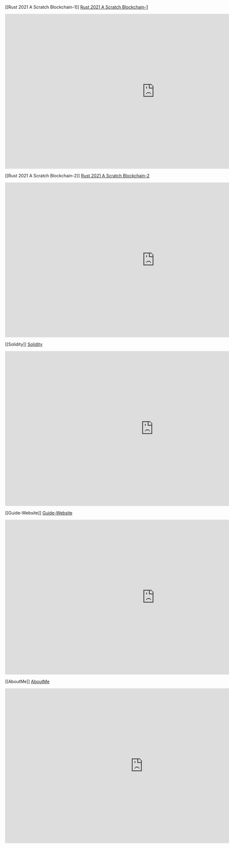 [[Rust 2021 A Scratch Blockchain-1]]
[Rust 2021 A Scratch Blockchain-1](../public/programming/rust/rust-scratch-blockchain.md)
<iframe width="975" height="506" src="https://www.youtube.com/embed/hiYHzmqn6MY" title="YouTube video player" frameborder="0" allow="accelerometer; autoplay; clipboard-write; encrypted-media; gyroscope; picture-in-picture" allowfullscreen></iframe>

[[Rust 2021 A Scratch Blockchain-2]]
[Rust 2021 A Scratch Blockchain-2](../public/programming/rust/rust-scratch-blockchain.md)
<iframe width="975" height="506" src="https://www.youtube.com/embed/gK0dFhtbB-M" title="YouTube video player" frameborder="0" allow="accelerometer; autoplay; clipboard-write; encrypted-media; gyroscope; picture-in-picture" allowfullscreen></iframe>

[[Solidity]]
[Solidity](blockchain/Solidity.md)
<iframe width="967" height="506" src="https://www.youtube.com/embed/iPtStz3uIGA" title="YouTube video player" frameborder="0" allow="accelerometer; autoplay; clipboard-write; encrypted-media; gyroscope; picture-in-picture" allowfullscreen></iframe>

[[Guide-Website]]
[Guide-Website](../public/other/guide-website.md)
<iframe width="975" height="506" src="https://www.youtube.com/embed/mbC6H8IE0d8" title="YouTube video player" frameborder="0" allow="accelerometer; autoplay; clipboard-write; encrypted-media; gyroscope; picture-in-picture" allowfullscreen></iframe>

[[AboutMe]]
[AboutMe](../about.md)
<iframe width="900" height="506" src="https://www.youtube.com/embed/ZQbxqD5bsak" title="YouTube video player" frameborder="0" allow="accelerometer; autoplay; clipboard-write; encrypted-media; gyroscope; picture-in-picture" allowfullscreen></iframe>

